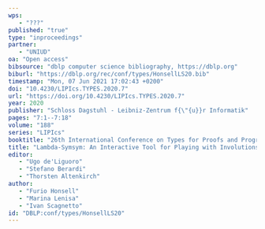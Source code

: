```yaml
---
wps: 
   - "???"
published: "true"
type: "inproceedings"
partner: 
   - "UNIUD"
oa: "Open access"
bibsource: "dblp computer science bibliography, https://dblp.org"
biburl: "https://dblp.org/rec/conf/types/HonsellLS20.bib"
timestamp: "Mon, 07 Jun 2021 17:02:43 +0200"
doi: "10.4230/LIPIcs.TYPES.2020.7"
url: "https://doi.org/10.4230/LIPIcs.TYPES.2020.7"
year: 2020
publisher: "Schloss Dagstuhl - Leibniz-Zentrum f{\"{u}}r Informatik"
pages: "7:1--7:18"
volume: "188"
series: "LIPIcs"
booktitle: "26th International Conference on Types for Proofs and Programs, {TYPES} 2020, March 2-5, 2020, University of Turin, Italy"
title: "Lambda-Symsym: An Interactive Tool for Playing with Involutions and Types"
editor: 
   - "Ugo de'Liguoro"
   - "Stefano Berardi"
   - "Thorsten Altenkirch"
author: 
   - "Furio Honsell"
   - "Marina Lenisa"
   - "Ivan Scagnetto"
id: "DBLP:conf/types/HonsellLS20"
---
```

